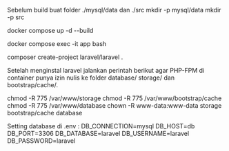 Sebelum build buat folder ./mysql/data dan ./src
mkdir -p mysql/data
mkdir -p src

docker compose up -d --build

docker compose exec -it app bash

composer create-project laravel/laravel .

Setelah menginstal laravel jalankan perintah berikut agar PHP-FPM di container punya izin nulis ke folder database/ storage/ dan bootstrap/cache/.

chmod -R 775 /var/www/storage
chmod -R 775 /var/www/bootstrap/cache
chmod -R 775 /var/www/database
chown -R www-data:www-data storage bootstrap/cache database

Setting database di .env :
DB_CONNECTION=mysql
DB_HOST=db
DB_PORT=3306
DB_DATABASE=laravel
DB_USERNAME=laravel
DB_PASSWORD=laravel
